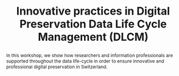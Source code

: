 ---
abstract: In this workshop, we show how researchers and information professionals
  are supported throughout the data life-cycle in order to ensure innovative and professional
  digital preservation in Switzerland.
creators:
- Burgi, Pierre-Yves
- Sesartić, Ana
- Dieudé, Aude
- Blumer, Eliane
date: null
document_url: https://services.phaidra.univie.ac.at/api/object/o:502832/download
grand_parent: iPRES
institutions: []
keywords: []
landing_page_url: https://phaidra.univie.ac.at/o:502832
language: eng
layout: publication
license: CC BY-NC-SA 3.0 AT
notes_url: null
parent: iPRES 2016
publication_type: workshop
size: 221153
slides_url: null
source_name: iPRES
title: Innovative practices in Digital Preservation Data Life Cycle Management (DLCM)
year: 2016
---